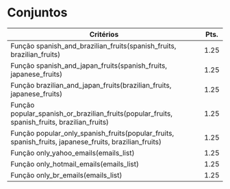 # Conjuntos

| Critérios  |  Pts.  |
|---|---|
| Função spanish_and_brazilian_fruits(spanish_fruits, brazilian_fruits)  | 1.25  |
| Função spanish_and_japan_fruits(spanish_fruits, japanese_fruits)  | 1.25  |
| Função brazilian_and_japan_fruits(brazilian_fruits, japanese_fruits)  |  1.25 |
| Função popular_spanish_or_brazilian_fruits(popular_fruits, spanish_fruits, brazilian_fruits)  | 1.25  |
| Função popular_only_spanish_fruits(popular_fruits, spanish_fruits, japanese_fruits, brazilian_fruits)  | 1.25  |
| Função only_yahoo_emails(emails_list)  |  1.25 |
| Função only_hotmail_emails(emails_list) |  1.25 |
| Função  only_br_emails(emails_list) | 1.25 |